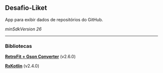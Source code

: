 ## Desafio-Liket

App para exibir dados de repositórios do GitHub.

_minSdkVersion 26_

---

### Bibliotecas

**[RetroFit + Gson Converter](https://github.com/square/retrofit)** (v2.6.0)

**[RxKotlin](https://github.com/ReactiveX/RxKotlin)** (v2.4.0)

